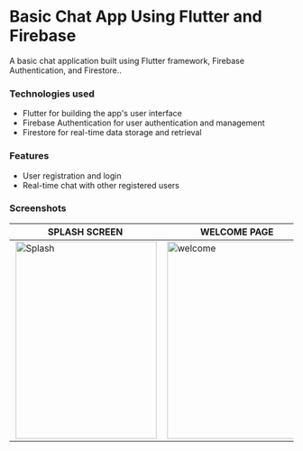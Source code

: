 # Basic Chat App Using Flutter and Firebase

A basic chat application built using Flutter framework, Firebase Authentication, and Firestore..

### Technologies used

* Flutter for building the app's user interface
* Firebase Authentication for user authentication and management
* Firestore for real-time data storage and retrieval

### Features

* User registration and login
* Real-time chat with other registered users

### Screenshots

| SPLASH SCREEN | WELCOME PAGE | LOGIN PAGE | REGISTRATION PAGE | CHAT SCREEN |
|----------|----------|----------|----------|----------|
|<img align="right" alt="Splash" width="250" height="350" src="https://user-images.githubusercontent.com/75658401/214607537-52e60b74-d345-4db4-9ccb-9da0c167892d.jpg">|<img align="right" alt="welcome" width="250" height="350" src="https://user-images.githubusercontent.com/75658401/214607717-ff76cc16-0da7-4293-90bf-bb7ab21f280f.jpg">|<img align="right" alt="login" width="250" height="350" src="https://user-images.githubusercontent.com/75658401/214607856-e0557e37-8157-4791-9a9b-2970d3d05c88.jpg">|<img align="right" alt="registration" width="250" height="350" src="https://user-images.githubusercontent.com/75658401/214607873-dd4a64f1-d62a-4871-bf74-d9ea5044f31d.jpg">|<img align="right" alt="Chat" width="250" height="350" src="https://user-images.githubusercontent.com/75658401/214607885-ad098978-1a85-45b6-bfb1-26777a7475b7.jpg">|


